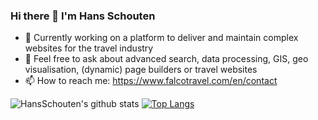### Hi there 👋 I'm Hans Schouten

- 🚀 Currently working on a platform to deliver and maintain complex websites for the travel industry
- 💬 Feel free to ask about advanced search, data processing, GIS, geo visualisation, (dynamic) page builders or travel websites
- 📫 How to reach me: https://www.falcotravel.com/en/contact

![HansSchouten's github stats](https://github-readme-stats.vercel.app/api?username=hansschouten&hide=contribs&count_private=true&include_all_commits=true) [![Top Langs](https://github-readme-stats.vercel.app/api/top-langs/?username=hansschouten&layout=compact)](https://github.com/anuraghazra/github-readme-stats)

<!--
**HansSchouten/HansSchouten** is a ✨ _special_ ✨ repository because its `README.md` (this file) appears on your GitHub profile.

Here are some ideas to get you started:

- 🔭 I’m currently working on ...
- 🌱 I’m currently learning ...
- 👯 I’m looking to collaborate on ...
- 🤔 I’m looking for help with ...
- 💬 Ask me about ...
- 📫 How to reach me: ...
- 😄 Pronouns: ...
- ⚡ Fun fact: ...
-->
